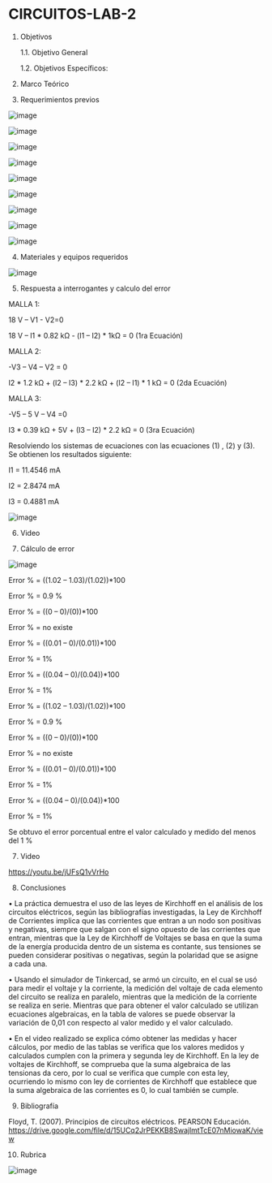 # CIRCUITOS-LAB-2

1. Objetivos 

   1.1. Objetivo General 

   1.2. Objetivos Específicos:

2. Marco Teórico

3. Requerimientos previos

![image](https://user-images.githubusercontent.com/94011974/142952864-e9b3b861-8fa4-44e4-9189-9e36ac73ee8e.png)

![image](https://user-images.githubusercontent.com/94011974/142952915-dad27811-013b-4912-98d6-a02ff6977e25.png)

![image](https://user-images.githubusercontent.com/94011974/142952989-b9a24545-ddbc-47d9-b3a4-c7b980adbda3.png)

![image](https://user-images.githubusercontent.com/94011974/142952995-0b19ecf0-9efb-4e75-a76a-937de9e51a31.png)

![image](https://user-images.githubusercontent.com/94011974/142953002-f6a6a13b-46fb-4ce1-b570-dba0042f2928.png)

![image](https://user-images.githubusercontent.com/94011974/142953012-b581f980-baa2-4a70-9d1f-b57ba461f44e.png)

![image](https://user-images.githubusercontent.com/94011974/142953015-db7af82f-4307-4d56-b6f2-69e914f5f5c7.png)

![image](https://user-images.githubusercontent.com/94011974/142953029-a1798450-8ebf-49c4-841d-72e3cbb76a88.png)

![image](https://user-images.githubusercontent.com/94011974/142953035-3381bdbd-22de-45e5-bce4-d012dbc64584.png)

4. Materiales y equipos requeridos

![image](https://user-images.githubusercontent.com/94011974/142951161-85a7ecea-bf4d-45bb-81eb-164e07b5fcc8.png)

5. Respuesta a interrogantes y calculo del error

MALLA 1: 

18 V – V1 - V2=0 

18 V – I1 * 0.82 kΩ - (I1 – I2) * 1kΩ = 0  (1ra Ecuación)

MALLA 2:

-V3 – V4 – V2 = 0

I2 * 1.2 kΩ + (I2 – I3) * 2.2 kΩ + (I2 – I1) * 1 kΩ = 0  (2da Ecuación)

MALLA 3:

-V5 – 5 V – V4 =0

I3 * 0.39 kΩ + 5V + (I3 – I2) * 2.2 kΩ = 0  (3ra Ecuación)

Resolviendo los sistemas de ecuaciones con las ecuaciones (1) , (2) y (3). 
Se obtienen los resultados siguiente:
 
I1 = 11.4546 mA

I2 = 2.8474 mA

I3 = 0.4881 mA

![image](https://user-images.githubusercontent.com/93958596/142954116-4c4841c1-bf03-4ef8-80f5-dbb0307dfdfb.png)

6. Video 

6. Cálculo de error

![image](https://user-images.githubusercontent.com/94011974/170057592-12d7c136-22cd-4cac-9532-0e92eb81f1b9.png)

Error % = ((1.02 – 1.03)/(1.02))*100

Error % = 0.9 %

Error % = ((0 – 0)/(0))*100

Error % = no existe

Error % = ((0.01 – 0)/(0.01))*100

Error % = 1%

Error % = ((0.04 – 0)/(0.04))*100

Error % = 1%

Error % = ((1.02 – 1.03)/(1.02))*100

Error % = 0.9 %

Error % = ((0 – 0)/(0))*100

Error % = no existe

Error % = ((0.01 – 0)/(0.01))*100

Error % = 1%

Error % = ((0.04 – 0)/(0.04))*100

Error % = 1%

Se obtuvo el error porcentual entre el valor calculado y medido del menos del 1 %

7.  Video

https://youtu.be/jUFsQ1vVrHo

8. Conclusiones

•	La práctica demuestra el uso de las leyes de Kirchhoff en el análisis de los circuitos eléctricos, según las bibliografías investigadas, la Ley de Kirchhoff de Corrientes implica que las corrientes que entran a un nodo son positivas y negativas, siempre que salgan con el signo opuesto de las corrientes que entran, mientras que la Ley de Kirchhoff de Voltajes se basa en que la suma de la energía producida dentro de un sistema es contante, sus tensiones se pueden considerar positivas o negativas, según la polaridad que se asigne a cada una. 

•	Usando el simulador de Tinkercad, se armó un circuito, en el cual se usó para medir el voltaje y la corriente, la medición del voltaje de cada elemento del circuito se realiza en paralelo, mientras que la medición de la corriente se realiza en serie. Mientras que para obtener el valor calculado se utilizan ecuaciones algebraicas, en la tabla de valores se puede observar la variación de 0,01 con respecto al valor medido y el valor calculado. 

•	En el video realizado se explica cómo obtener las medidas y hacer cálculos, por medio de las tablas se verifica que los valores medidos y calculados cumplen con la primera y segunda ley de Kirchhoff. En la ley de voltajes de Kirchhoff, se comprueba que la suma algebraica de las tensionas da cero, por lo cual se verifica que cumple con esta ley, ocurriendo lo mismo con ley de corrientes de Kirchhoff que establece que la suma algebraica de las corrientes es 0, lo cual también se cumple. 

9. Bibliografía

Floyd, T. (2007). Principios de circuitos eléctricos. PEARSON Educación. https://drive.google.com/file/d/15UCq2JrPEKKB8SwajlmtTcE07nMiowaK/view

10. Rubrica

![image](https://user-images.githubusercontent.com/94011974/169427061-265123c2-f557-4b9a-9ef6-5a545e89aff2.png)

